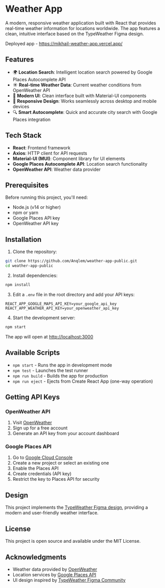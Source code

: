 # Weather App

A modern, responsive weather application built with React that provides real-time weather information for locations worldwide. The app features a clean, intuitive interface based on the TypeWeather Figma design.

Deployed app -  https://mikhail-weather-app.vercel.app/

## Features

- 🌍 **Location Search**: Intelligent location search powered by Google Places Autocomplete API
- ☀️ **Real-time Weather Data**: Current weather conditions from OpenWeather API
- 🎨 **Modern UI**: Clean interface built with Material-UI components
- 📱 **Responsive Design**: Works seamlessly across desktop and mobile devices
- 🔍 **Smart Autocomplete**: Quick and accurate city search with Google Places integration

## Tech Stack

- **React**: Frontend framework
- **Axios**: HTTP client for API requests
- **Material-UI (MUI)**: Component library for UI elements
- **Google Places Autocomplete API**: Location search functionality
- **OpenWeather API**: Weather data provider

## Prerequisites

Before running this project, you'll need:

- Node.js (v14 or higher)
- npm or yarn
- Google Places API key
- OpenWeather API key

## Installation

1. Clone the repository:
```bash
git clone https://github.com/Anqlem/weather-app-public.git
cd weather-app-public
```

2. Install dependencies:
```bash
npm install
```

3. Edit a `.env` file in the root directory and add your API keys:
```env
REACT_APP_GOOGLE_MAPS_API_KEY=your_google_api_key
REACT_APP_WEATHER_API_KEY=your_openweather_api_key
```

4. Start the development server:
```bash
npm start
```

The app will open at [http://localhost:3000](http://localhost:3000)

## Available Scripts

- `npm start` - Runs the app in development mode
- `npm test` - Launches the test runner
- `npm run build` - Builds the app for production
- `npm run eject` - Ejects from Create React App (one-way operation)

## Getting API Keys

### OpenWeather API
1. Visit [OpenWeather](https://openweathermap.org/api)
2. Sign up for a free account
3. Generate an API key from your account dashboard

### Google Places API
1. Go to [Google Cloud Console](https://console.cloud.google.com/)
2. Create a new project or select an existing one
3. Enable the Places API
4. Create credentials (API key)
5. Restrict the key to Places API for security

## Design

This project implements the [TypeWeather Figma design](https://www.figma.com/community/file/1264768570663183670), providing a modern and user-friendly weather interface.

## License

This project is open source and available under the MIT License.

## Acknowledgments

- Weather data provided by [OpenWeather](https://openweathermap.org/)
- Location services by [Google Places API](https://developers.google.com/maps/documentation/places/web-service)
- UI design inspired by [TypeWeather Figma Community](https://www.figma.com/community)
